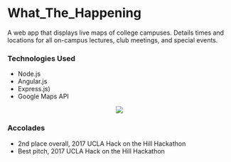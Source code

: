 # What_The_Happening
A web app that displays live maps of college campuses. Details times and locations for all on-campus lectures, club meetings, and special events.

### Technologies Used
* Node.js
* Angular.js
* Express.js)
* Google Maps API
<p align="center"> 
<img src="https://challengepost-s3-challengepost.netdna-ssl.com/photos/production/software_photos/000/497/314/datas/gallery.jpg">
</p>

### Accolades
* 2nd place overall, 2017 UCLA Hack on the Hill Hackathon
* Best pitch, 2017 UCLA Hack on the Hill Hackathon


